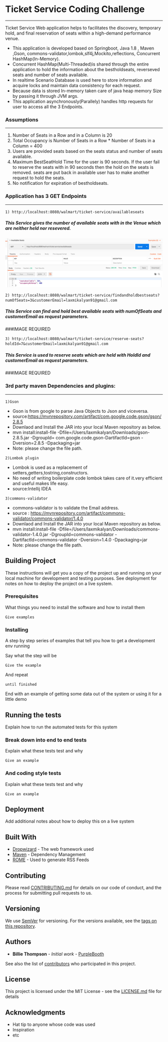 # Ticket Service Coding Challenge
---
Ticket Service Web application helps to facilitates the discovery, temporary hold, and final reservation of seats within a high-demand performance
venue.

* This application is developed based on Springboot, Java 1.8 , Maven ,Gson, commons-validator,lombok,slf4j,Mockito,reflections, Concurrent HashMap(In-Memory).
* Concurrent HashMap(Multi-Threaded)is shared through the entire application to hold the information about the bestholdseats, reverseved seats and number of seats available.
* In realtime Scenario Database is used here to store information and acquire locks and maintain data consistency for each request.
* Because data is stored In-memory taken care of java heap memory Size by passing it through JVM args.
* This application asynchronously(Parallely) handles http requests for user to access all the 3 Endpoints.

### Assumptions
---
1) Number of Seats in a Row and in a Column is 20
2) Total Occupancy is Number of Seats in a Row * Number of Seats in a Column = 400
3) Users are provided seats based on the seats status and number of seats available.
4) Maximum BestSeatHold Time for the user is 90 seconds. If the user fail to reserve the seats with in 90 seconds then the hold on the seats is removed. seats are put back in available user has to make another request to hold the seats.
5) No notification for expiration of bestholdseats.

### Application has 3 GET Endpoints
---

```
1) http://localhost:8080/walmart/ticket-service/availableseats
```
##### This Service gives the number of available seats with in the Venue which are neither held nor resevered.

![alt text](https://github.com/laxmikalyan91/codingchallenge/blob/master/availableseats.png)

```
2) http://localhost:8080/walmart/ticket-service/findandholdbestseats?numOfSeats=3&customerEmail=laxmikalyan91@gmail.com
```
##### This Service can find and hold best available seats with numOfSeats and customerEmail as request parameters.

###IMAGE REQUIRED

```
3) http://localhost:8080/walmart/ticket-service/reserve-seats?holdId=7&customerEmail=laxmikalyan91@gmail.com
```
##### This Service is used to reserve seats which are held with HoldId and customerEmail as request parameters.

###IMAGE REQUIRED


### 3rd party maven Dependencies and plugins:
---
```
1)Gson
```
* Gson is from google to parse Java Objects to Json and viceversa.
* source:https://mvnrepository.com/artifact/com.google.code.gson/gson/2.8.5
* Downlaod and Install the JAR into your local Maven repository as below.
* mvn install:install-file -Dfile=/Users/laxmikalyan/Downloads/gson-2.8.5.jar -DgroupId= com.google.code.gson\-DartifactId=gson -Dversion=2.8.5 -Dpackaging=jar
* Note: please change the file path.
```
2)Lombok plugin
```
* Lombok is used as a replacement of setters,getters,tostring,constructors.
* No need of writing boilerplate code lombok takes care of it.very efficient and useful makes life easy.
* source:Intellij IDEA
 
```
3)commons-validator
```
* commons-validator is to validate the Email address.
* source : https://mvnrepository.com/artifact/commons-validator/commons-validator/1.4.0
* Downlaod and Install the JAR into your local Maven repository as below.
* mvn install:install-file -Dfile=/Users/laxmikalyan/Downloads/commons-validator-1.4.0.jar -DgroupId=commons-validator \-DartifactId=commons-validator -Dversion=1.4.0 -Dpackaging=jar
* Note: please change the file path.


Building Project
---


These instructions will get you a copy of the project up and running on your local machine for development and testing purposes. See deployment for notes on how to deploy the project on a live system.

### Prerequisites

What things you need to install the software and how to install them

```
Give examples
```

### Installing

A step by step series of examples that tell you how to get a development env running

Say what the step will be

```
Give the example
```

And repeat

```
until finished
```

End with an example of getting some data out of the system or using it for a little demo

## Running the tests

Explain how to run the automated tests for this system

### Break down into end to end tests

Explain what these tests test and why

```
Give an example
```

### And coding style tests

Explain what these tests test and why

```
Give an example
```

## Deployment

Add additional notes about how to deploy this on a live system

## Built With

* [Dropwizard](http://www.dropwizard.io/1.0.2/docs/) - The web framework used
* [Maven](https://maven.apache.org/) - Dependency Management
* [ROME](https://rometools.github.io/rome/) - Used to generate RSS Feeds

## Contributing

Please read [CONTRIBUTING.md](https://gist.github.com/PurpleBooth/b24679402957c63ec426) for details on our code of conduct, and the process for submitting pull requests to us.

## Versioning

We use [SemVer](http://semver.org/) for versioning. For the versions available, see the [tags on this repository](https://github.com/your/project/tags). 

## Authors

* **Billie Thompson** - *Initial work* - [PurpleBooth](https://github.com/PurpleBooth)

See also the list of [contributors](https://github.com/your/project/contributors) who participated in this project.

## License

This project is licensed under the MIT License - see the [LICENSE.md](LICENSE.md) file for details

## Acknowledgments

* Hat tip to anyone whose code was used
* Inspiration
* etc
